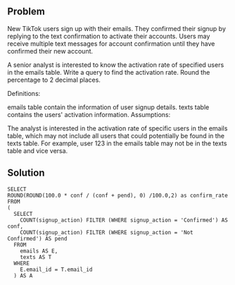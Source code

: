 ## Problem

New TikTok users sign up with their emails. They confirmed their signup by replying to the text confirmation to activate their accounts. Users may receive multiple text messages for account confirmation until they have confirmed their new account.

A senior analyst is interested to know the activation rate of specified users in the emails table. Write a query to find the activation rate. Round the percentage to 2 decimal places.

Definitions:

emails table contain the information of user signup details.
texts table contains the users' activation information.
Assumptions:

The analyst is interested in the activation rate of specific users in the emails table, which may not include all users that could potentially be found in the texts table.
For example, user 123 in the emails table may not be in the texts table and vice versa.

## Solution

    SELECT
    ROUND(ROUND(100.0 * conf / (conf + pend), 0) /100.0,2) as confirm_rate
    FROM
    (
      SELECT 
        COUNT(signup_action) FILTER (WHERE signup_action = 'Confirmed') AS conf,
        COUNT(signup_action) FILTER (WHERE signup_action = 'Not Confirmed') AS pend
      FROM 
        emails AS E,
        texts AS T
      WHERE
        E.email_id = T.email_id
      ) AS A
  
